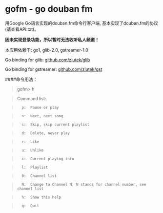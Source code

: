 gofm - go douban fm
=====

用Google Go语言实现的douban.fm命令行客户端, 基本实现了douban.fm的协议(请查看API.txt)。

**因未实现登录功能，所以暂时无法收听私人频道！**

本应用依赖于: go1, glib-2.0, gstreamer-1.0

Go binding for glib: [github.com/ziutek/glib](http://github.com/ziutek/glib)

Go binding for gstreamer: [github.com/ziutek/gst](http://github.com/ziutek/gst)

####命令用法：

> gofm> h

>   Command list:

>	    p: 	Pause or play

>	    n: 	Next, next song

>	    s:	Skip, skip current playlist

>	    d: 	Delete, never play

>	    r: 	Like

>	    u:	Unlike

>	    c:	Current playing info

>	    l: 	Playlist

>	    0: 	Channel list

>	    N:	Change to Channel N, N stands for channel number, see channel list

>	    h:	Show this help

>	    q:	Quit

